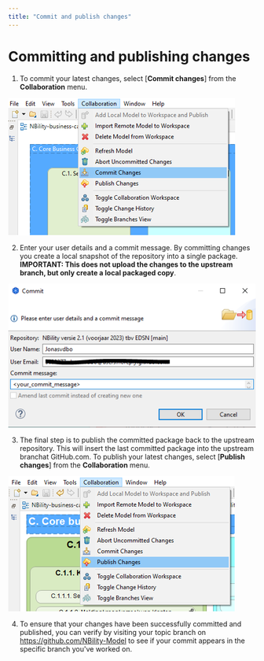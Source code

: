 ```yaml
---
title: "Commit and publish changes"
---
```


# Committing and publishing changes

1. To commit your latest changes, select [**Commit changes**] from the **Collaboration** menu. 

![coArchi-commit](/images/Commit%20changes.PNG)

2.  Enter your user details and a commit message. By committing changes you create a local snapshot of the repository into a single package. **IMPORTANT: This does not upload the changes to the upstream branch, but only create a local packaged copy**.

![coArchi-commit-part2](/images/Commit%20changes%20part%202.PNG)

3. The final step is to publish the committed package back to the upstream repository. This will insert the last committed package into the upstream branchat GitHub.com. To publish your latest changes, select [**Publish changes**] from the **Collaboration** menu.

![coArchi-publish-changes](/images/Publish%20changes.PNG)

4. To ensure that your changes have been successfully committed and published, you can verify by visiting your topic branch on https://github.com/NBility-Model to see if your commit appears in the specific branch you've worked on.
